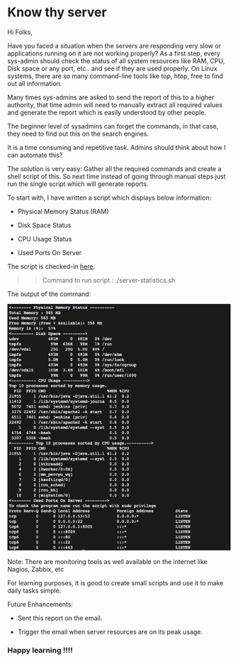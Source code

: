 # Know thy server 

Hi Folks,

Have you faced a situation when the servers are responding very slow or applications running 
on it are not working properly? As a first step, every sys-admin should check the status of 
all system resources like RAM, CPU, Disk space or any port, etc.. and see if they are used 
properly. On Linux systems, there are so many command-line tools like top, htop, free to find 
out all information. 

Many times sys-admins are asked to send the report of this to a higher authority, that time 
admin will need to manually extract all required values and generate the report which is easily understood by other people.

The beginner level of sysadmins can forget the commands, in that case, they need to find out 
this on the search engines.

It is a time consuming and repetitive task. Admins should think about how I can automate this? 

The solution is very easy: Gather all the required commands and create a shell script of this. 
So next time instead of going through manual steps just run the single script which will generate reports.

To start with, I have written a script which displays below information:

+ Physical Memory Status (RAM)

+ Disk Space Status

+ CPU Usage Status

+ Used Ports On Server

The script is checked-in [here](https://github.com/Krishwaidande/Shell-Scripting/blob/master/server-statistics.sh).

>> Command to run script : ./server-statistics.sh

The output of the command:

![Server-Statistics](server-statistics.png)

Note: There are monitoring tools as well available on the internet like Nagios, Zabbix, etc 

For learning purposes, it is good to create small scripts and use it to make daily tasks simple.

Future Enhancements:

- Sent this report on the email.

- Trigger the email when server resources are on its peak usage.

### Happy learning !!!!
